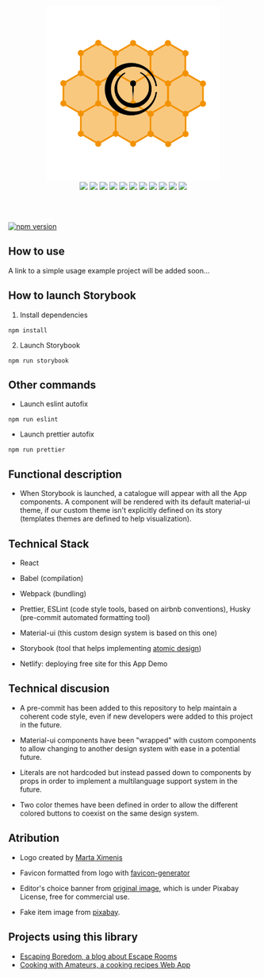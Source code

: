 <div align="center">
  <img alt="Chemistry-UI Logo" src="https://github.com/W01fw00d/chemistry-ui/blob/master/public/chemistry-ui-logo.png?raw=true" width="350" title="by Marta Ximenis">
</div>

<div align="center">
  <img width="55" src="https://raw.githubusercontent.com/gilbarbara/logos/master/logos/eslint-old.svg"/>
  <img width="55" src="https://raw.githubusercontent.com/gilbarbara/logos/master/logos/eslint.svg"/>
  <img width="55" src="https://raw.githubusercontent.com/gilbarbara/logos/master/logos/glint.svg"/>
  <img width="55" src="https://raw.githubusercontent.com/gilbarbara/logos/master/logos/loader.svg"/>
  <img width="55" src="https://raw.githubusercontent.com/gilbarbara/logos/master/logos/marko.svg"/>
  <img width="55" src="https://raw.githubusercontent.com/gilbarbara/logos/master/logos/material-ui.svg"/>
  <img width="55" src="https://raw.githubusercontent.com/gilbarbara/logos/master/logos/preact.svg"/>
  <img width="55" src="https://raw.githubusercontent.com/gilbarbara/logos/master/logos/prettier.svg"/>
  <img width="55" src="https://raw.githubusercontent.com/gilbarbara/logos/master/logos/react-router.svg"/>
  <img width="55" src="https://raw.githubusercontent.com/gilbarbara/logos/master/logos/react.svg"/>
  <img width="55" src="https://raw.githubusercontent.com/gilbarbara/logos/master/logos/webpack.svg"/>
</div>

</br></br>

[![npm version](https://badge.fury.io/js/chemistry-ui.svg)](//npmjs.com/package/chemistry-ui)

## How to use

A link to a simple usage example project will be added soon...

## How to launch Storybook

1. Install dependencies

```
npm install
```

2. Launch Storybook

```
npm run storybook
```

## Other commands

- Launch eslint autofix

```
npm run eslint
```

- Launch prettier autofix

```
npm run prettier
```

## Functional description

- When Storybook is launched, a catalogue will appear with all the App components. A component will be rendered with its default material-ui theme, if our custom theme isn't explicitly defined on its story (templates themes are defined to help visualization).

## Technical Stack

- React

- Babel (compilation)
- Webpack (bundling)

- Prettier, ESLint (code style tools, based on airbnb conventions), Husky (pre-commit automated formatting tool)

- Material-ui (this custom design system is based on this one)
- Storybook (tool that helps implementing [atomic design](https://bradfrost.com/blog/post/atomic-web-design/))

- Netlify: deploying free site for this App Demo

## Technical discusion

- A pre-commit has been added to this repository to help maintain a coherent code style, even if new developers were added to this project in the future.

- Material-ui components have been "wrapped" with custom components to allow changing to another design system with ease in a potential future.

- Literals are not hardcoded but instead passed down to components by props in order to implement a multilanguage support system in the future.

- Two color themes have been defined in order to allow the different colored buttons to coexist on the same design system.

## Atribution

- Logo created by [Marta Ximenis](https://www.domestika.org/es/projects/686589-chemistry-ui)

- Favicon formatted from logo with [favicon-generator](https://www.favicon-generator.org/)

- Editor's choice banner from [original image](https://pixabay.com/illustrations/tape-red-decor-for-the-web-plate-2410588/), which is under Pixabay License, free for commercial use.

- Fake item image from [pixabay](https://pixabay.com/photos/wall-furniture-design-apartment-416060/).

## Projects using this library

- [Escaping Boredom, a blog about Escape Rooms](https://github.com/W01fw00d/escaping_boredom)
- [Cooking with Amateurs, a cooking recipes Web App](https://github.com/W01fw00d/cooking-with-amateurs)
